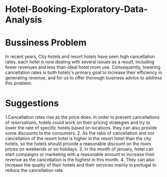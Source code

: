 # Hotel-Booking-Exploratory-Data-Analysis
# Bussiness Problem
In recent years, City hotels and resort hotels have seen high cancellation rates. each hotel is now dealing with several issues as a result, including fewer revenues and less than-ideal hotel room use. Consequently, lowering cancellation rates is both hotels's primary goal to increase their efficiency in generating revenue, and for us to offer thorough business advice to address this problem.

# Suggestions

1.Cancellation rates rise as the price does. in order to prevent cancellations of reservations, hotels could work on their pricing strategies and try to lower the rate of specific hotels based on locations. they can also provide some discounts to the consumers.
2. As the ratio of cancellation and not cancellation of the resort hotel is higher in the resort hotel than the city hotels. so the hotels should provide a reasonable discount on the room prices on weekends or on holidays.
3. In the month of january, hotel can start compaigns or marketing with a reasonable amount to increase their revenue as the cancellation is the highest in this month.
4. They can also increase the quality of their hotels and their services mainly in portugal to reduce the cancellation rate.
